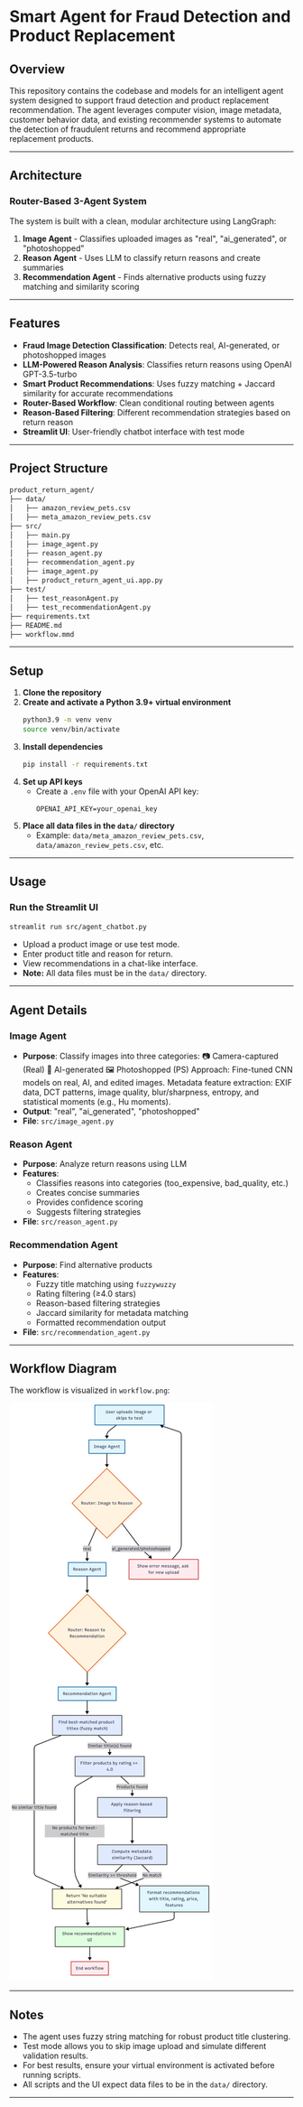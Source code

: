 # Smart Agent for Fraud Detection and Product Replacement

## Overview

This repository contains the codebase and models for an intelligent agent system designed to support fraud detection and product replacement recommendation. The agent leverages computer vision, image metadata, customer behavior data, and existing recommender systems to automate the detection of fraudulent returns and recommend appropriate replacement products.


---

## Architecture

### **Router-Based 3-Agent System**
The system is built with a clean, modular architecture using LangGraph:

1. **Image Agent** - Classifies uploaded images as "real", "ai_generated", or "photoshopped"
2. **Reason Agent** - Uses LLM to classify return reasons and create summaries
3. **Recommendation Agent** - Finds alternative products using fuzzy matching and similarity scoring

---

## Features
- **Fraud Image Detection Classification**: Detects real, AI-generated, or photoshopped images
- **LLM-Powered Reason Analysis**: Classifies return reasons using OpenAI GPT-3.5-turbo
- **Smart Product Recommendations**: Uses fuzzy matching + Jaccard similarity for accurate recommendations
- **Router-Based Workflow**: Clean conditional routing between agents
- **Reason-Based Filtering**: Different recommendation strategies based on return reason
- **Streamlit UI**: User-friendly chatbot interface with test mode

---

## Project Structure

```
product_return_agent/
├── data/
│   ├── amazon_review_pets.csv
│   ├── meta_amazon_review_pets.csv
├── src/
│   ├── main.py
│   ├── image_agent.py 
│   ├── reason_agent.py 
│   ├── recommendation_agent.py 
│   ├── image_agent.py 
│   ├── product_return_agent_ui.app.py
├── test/
│   ├── test_reasonAgent.py
│   ├── test_recommendationAgent.py
├── requirements.txt
├── README.md
├── workflow.mmd
```

---

## Setup

1. **Clone the repository**
2. **Create and activate a Python 3.9+ virtual environment**
   ```bash
   python3.9 -m venv venv
   source venv/bin/activate
   ```
3. **Install dependencies**
   ```bash
   pip install -r requirements.txt
   ```
4. **Set up API keys**
   - Create a `.env` file with your OpenAI API key:
     ```env
     OPENAI_API_KEY=your_openai_key
     ```
5. **Place all data files in the `data/` directory**
   - Example: `data/meta_amazon_review_pets.csv`, `data/amazon_review_pets.csv`, etc.

---

## Usage

### **Run the Streamlit UI**
```bash
streamlit run src/agent_chatbot.py
```
- Upload a product image or use test mode.
- Enter product title and reason for return.
- View recommendations in a chat-like interface.
- **Note:** All data files must be in the `data/` directory.


---

## Agent Details

### **Image Agent**
- **Purpose**: Classify images into three categories:
📷 Camera-captured (Real)
🧠 AI-generated
🖼️ Photoshopped (PS)
Approach:
Fine-tuned CNN models on real, AI, and edited images.
Metadata feature extraction: EXIF data, DCT patterns, image quality, blur/sharpness, entropy, and statistical moments (e.g., Hu moments).
- **Output**: "real", "ai_generated", "photoshopped"
- **File**: `src/image_agent.py`

### **Reason Agent**
- **Purpose**: Analyze return reasons using LLM
- **Features**: 
  - Classifies reasons into categories (too_expensive, bad_quality, etc.)
  - Creates concise summaries
  - Provides confidence scoring
  - Suggests filtering strategies
- **File**: `src/reason_agent.py`

### **Recommendation Agent**
- **Purpose**: Find alternative products
- **Features**:
  - Fuzzy title matching using `fuzzywuzzy`
  - Rating filtering (≥4.0 stars)
  - Reason-based filtering strategies
  - Jaccard similarity for metadata matching
  - Formatted recommendation output
- **File**: `src/recommendation_agent.py`

---



## Workflow Diagram

The workflow is visualized in `workflow.png`:

![Workflow Diagram](workflow.png)


---

## Notes
- The agent uses fuzzy string matching for robust product title clustering.
- Test mode allows you to skip image upload and simulate different validation results.
- For best results, ensure your virtual environment is activated before running scripts.
- All scripts and the UI expect data files to be in the `data/` directory.

---

